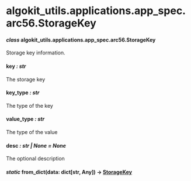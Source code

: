 # algokit_utils.applications.app_spec.arc56.StorageKey

#### *class* algokit_utils.applications.app_spec.arc56.StorageKey

Storage key information.

#### key *: str*

The storage key

#### key_type *: str*

The type of the key

#### value_type *: str*

The type of the value

#### desc *: str | None* *= None*

The optional description

#### *static* from_dict(data: dict[str, Any]) → [StorageKey](#algokit_utils.applications.app_spec.arc56.StorageKey)
